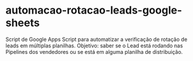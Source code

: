 # automacao-rotacao-leads-google-sheets
Script de Google Apps Script para automatizar a verificação de rotação de leads em múltiplas planilhas.
Objetivo: saber se o Lead está rodando nas Pipelines dos vendedores ou se está em alguma planilha de distribuição.
